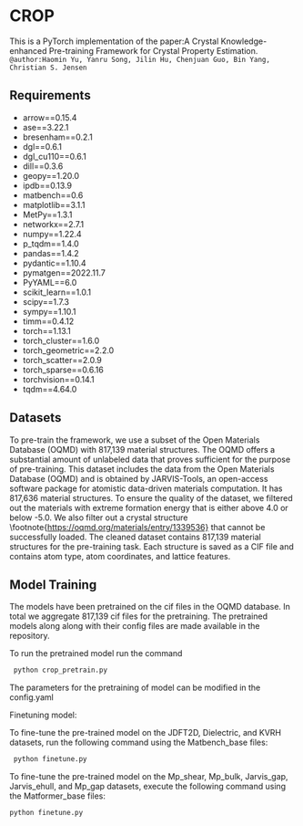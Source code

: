 # CROP
This is a PyTorch implementation of the paper:A Crystal Knowledge-enhanced Pre-training Framework for
Crystal Property Estimation.
`@author:Haomin Yu, Yanru Song, Jilin Hu, Chenjuan Guo, Bin Yang, Christian S. Jensen`

## Requirements
- arrow==0.15.4
- ase==3.22.1
- bresenham==0.2.1
- dgl==0.6.1
- dgl_cu110==0.6.1
- dill==0.3.6
- geopy==1.20.0
- ipdb==0.13.9
- matbench==0.6
- matplotlib==3.1.1
- MetPy==1.3.1
- networkx==2.7.1
- numpy==1.22.4
- p_tqdm==1.4.0
- pandas==1.4.2
- pydantic==1.10.4
- pymatgen==2022.11.7
- PyYAML==6.0
- scikit_learn==1.0.1
- scipy==1.7.3
- sympy==1.10.1
- timm==0.4.12
- torch==1.13.1
- torch_cluster==1.6.0
- torch_geometric==2.2.0
- torch_scatter==2.0.9
- torch_sparse==0.6.16
- torchvision==0.14.1
- tqdm==4.64.0

## Datasets
To pre-train the framework, we use a subset  of the Open   Materials Database (OQMD) with 817,139 material structures. 
The OQMD offers a substantial amount of unlabeled data that proves sufficient for the purpose of pre-training. This dataset includes the data from the Open   Materials Database (OQMD) and is obtained by JARVIS-Tools, an open-access software package for atomistic data-driven materials computation. It has 817,636 material structures. To ensure the quality of the dataset, we filtered out the materials with extreme formation energy that is either above 4.0 or below -5.0. We also filter out a crystal structure \footnote{https://oqmd.org/materials/entry/1339536}  that cannot be successfully loaded. The cleaned dataset contains 817,139 material structures for the pre-training task. Each structure is saved as a CIF file and contains atom type, atom coordinates, and lattice features.

## Model Training
The models have been pretrained on the cif files in the OQMD database. In total we aggregate 817,139  cif files for the pretraining. The pretrained models along along with their config files are made available in the repository. 

To run the pretrained model run the command
```python
 python crop_pretrain.py
```
The parameters for the pretraining of model can be modified in the config.yaml

Finetuning model:

To fine-tune the pre-trained model on the JDFT2D, Dielectric, and KVRH datasets, run the following command using the Matbench_base files:

```python
 python finetune.py
```
 
To fine-tune  the pre-trained model on the Mp_shear, Mp_bulk, Jarvis_gap, Jarvis_ehull, and Mp_gap datasets, execute the following command using the Matformer_base files:
 ```python
 python finetune.py
```
